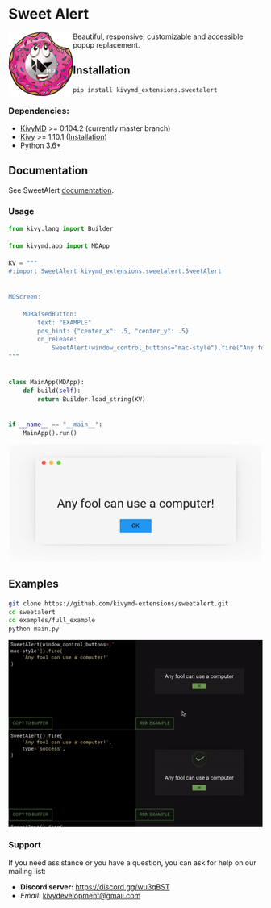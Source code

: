 # Sweet Alert

<img align="left" width="128" src="https://github.com/HeaTTheatR/KivyMD-data/raw/master/gallery/sweetalert-logo.png"/>

Beautiful, responsive, customizable and accessible popup replacement.

## Installation

```bash
pip install kivymd_extensions.sweetalert
```

### Dependencies:

- [KivyMD](https://github.com/kivymd/KivyMD) >= 0.104.2 (currently master branch)
- [Kivy](https://github.com/kivy/kivy) >= 1.10.1 ([Installation](https://kivy.org/doc/stable/gettingstarted/installation.html))
- [Python 3.6+](https://www.python.org/)

## Documentation

See SweetAlert [documentation](https://raw.githack.com/HeaTTheatR/KivyMD-data/master/sweetalert-doc/unincluded/sweetalert/sweetalert/index.html).

### Usage

```python
from kivy.lang import Builder

from kivymd.app import MDApp

KV = """
#:import SweetAlert kivymd_extensions.sweetalert.SweetAlert


MDScreen:

    MDRaisedButton:
        text: "EXAMPLE"
        pos_hint: {"center_x": .5, "center_y": .5}
        on_release:
            SweetAlert(window_control_buttons="mac-style").fire("Any fool can use a computer!")
"""


class MainApp(MDApp):
    def build(self):
        return Builder.load_string(KV)


if __name__ == "__main__":
    MainApp().run()
```

<p align="center">
  <a href="https://github.com/HeaTTheatR/KivyMD-data/raw/master/gallery/preview-sweet-alert-example.png">
    <img width="500" src="https://github.com/HeaTTheatR/KivyMD-data/raw/master/gallery/preview-sweet-alert-example.png" title="Preview sweet alert example">
  </a>
</p>

## Examples

```bash
git clone https://github.com/kivymd-extensions/sweetalert.git
cd sweetalert
cd examples/full_example
python main.py
```

<p align="center">
  <a href="https://github.com/HeaTTheatR/KivyMD-data/raw/master/gallery/preview-sweet-alert.gif">
    <img width="600" src="https://github.com/HeaTTheatR/KivyMD-data/raw/master/gallery/preview-sweet-alert.gif" title="Preview sweet alerts">
  </a>
</p>

### Support

If you need assistance or you have a question, you can ask for help on our mailing list:

- **Discord server:** https://discord.gg/wu3qBST
- _Email:_ kivydevelopment@gmail.com
